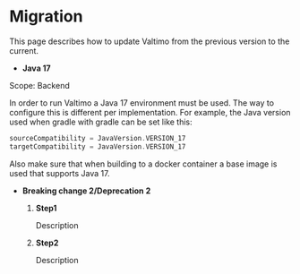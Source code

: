 # Migration

This page describes how to update Valtimo from the previous version to the current.

* **Java 17**

Scope: Backend

In order to run Valtimo a Java 17 environment must be used. The way to configure this is different per implementation.
For example, the Java version used when gradle with gradle can be set like this: 

```groovy
sourceCompatibility = JavaVersion.VERSION_17
targetCompatibility = JavaVersion.VERSION_17
```

Also make sure that when building to a docker container a base image is used that supports Java 17.

* **Breaking change 2/Deprecation 2**

    1. **Step1**

       Description
    2. **Step2**

       Description

